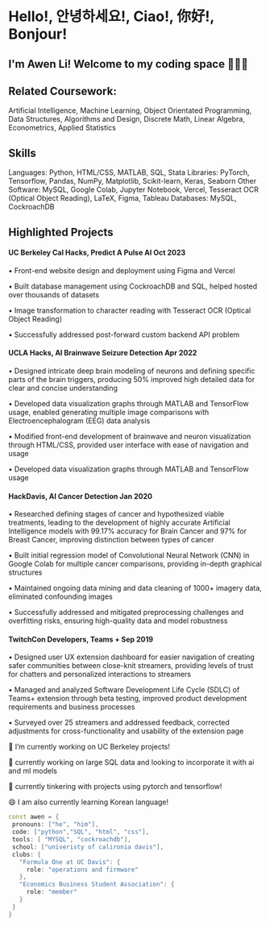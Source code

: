 # Hello!, 안녕하세요!, Ciao!, 你好!, Bonjour!
## I'm Awen Li!  Welcome to my coding space 👨‍💻👋

<!--
**BabyMochi/BabyMochi** is a ✨ _special_ ✨ repository because its `README.md` (this file) appears on your GitHub profile.

Here are some ideas to get you started:

- 🔭 I’m currently working on ...
- 🌱 I’m currently learning ...
- 👯 I’m looking to collaborate on ...
- 🤔 I’m looking for help with ...
- 💬 Ask me about ...
- 📫 How to reach me: ...
- 😄 Pronouns: ...
- ⚡ Fun fact: ...
-->

## Related Coursework:
Artificial Intelligence, Machine Learning, Object Orientated Programming, Data Structures, Algorithms and Design, Discrete Math, Linear Algebra, Econometrics, Applied Statistics

## Skills
Languages: Python, HTML/CSS, MATLAB, SQL, Stata
Libraries: PyTorch, Tensorflow, Pandas, NumPy, Matplotlib, Scikit-learn, Keras, Seaborn
Other Software: MySQL, Google Colab, Jupyter Notebook, Vercel, Tesseract OCR (Optical Object Reading), LaTeX, Figma, Tableau
Databases: MySQL, CockroachDB

## Highlighted Projects
#### UC Berkeley Cal Hacks, Predict A Pulse AI                                   Oct 2023
•    Front-end website design and deployment using Figma and Vercel

•    Built database management using CockroachDB and SQL, helped hosted over thousands of datasets

•    Image transformation to character reading with Tesseract OCR (Optical Object Reading)

•    Successfully addressed post-forward custom backend API problem

#### UCLA Hacks, AI Brainwave Seizure Detection                                  Apr 2022
•    Designed intricate deep brain modeling of neurons and defining specific parts of the brain triggers, producing 50% improved high detailed data for clear and concise understanding

•    Developed data visualization graphs through MATLAB and TensorFlow usage, enabled generating multiple image comparisons with Electroencephalogram (EEG) data analysis

•    Modified front-end development of brainwave and neuron visualization through HTML/CSS, provided user interface with ease of navigation and usage

•    Developed data visualization graphs through MATLAB and TensorFlow usage

#### HackDavis, AI Cancer Detection                                           Jan 2020
•    Researched defining stages of cancer and hypothesized viable treatments, leading to the development of highly accurate Artificial Intelligence models with 99.17% accuracy for Brain Cancer and 97% for Breast Cancer, improving distinction between types of cancer

•    Built initial regression model of Convolutional Neural Network (CNN) in Google Colab for multiple cancer comparisons, providing in-depth graphical structures

•    Maintained ongoing data mining and data cleaning of 1000+ imagery data, eliminated confounding images

•    Successfully addressed and mitigated preprocessing challenges and overfitting risks, ensuring high-quality data and model robustness


#### TwitchCon Developers, Teams +                                           Sep 2019
•    Designed user UX extension dashboard for easier navigation of creating safer communities between close-knit streamers, providing levels of trust for chatters and personalized interactions to streamers

•    Managed and analyzed Software Development Life Cycle (SDLC) of Teams+ extension through beta testing, improved product development requirements and business processes

•    Surveyed over 25 streamers and addressed feedback, corrected adjustments for cross-functionality and usability of the extension page


🔭 I’m currently working on UC Berkeley projects!

🌱 currently working on large SQL data and looking to incorporate it with ai and ml models

🔬 currently tinkering with projects using pytorch and tensorflow!

😄 I am also currently learning Korean language!

 ```cpp
const awen = {
  pronouns: ["he", "him"],
  code: ["python","SQL", "html", "css"],
  tools: [ "MYSQL", "cockroachdb"],
  school: ["univeristy of calironia davis"],
  clubs: {
    "Formula One at UC Davis": {
      role: "operations and firmware"
    },
    "Economics Business Student Association": {
      role: "member"
    }
  }
}
